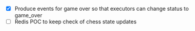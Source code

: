 - [x] Produce  events for game over so that executors can change status to game_over
- [ ] Redis POC to keep check of chess state updates